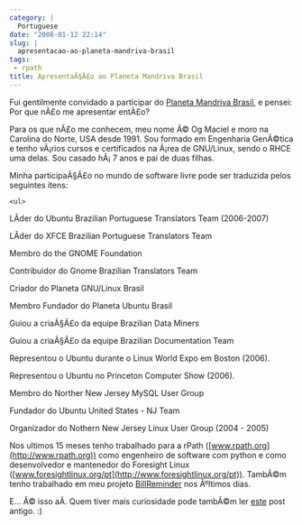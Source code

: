 ```yaml
---
category: |
  Portuguese
date: "2008-01-12 22:14"
slug: |
  apresentacao-ao-planeta-mandriva-brasil
tags:
 - rpath
title: ApresentaÃ§Ã£o ao Planeta Mandriva Brasil
---
```


Fui gentilmente convidado a participar do [Planeta Mandriva
Brasil](http://planeta.mandriva-br.org/), e pensei: Por que nÃ£o me
apresentar entÃ£o?

Para os que nÃ£o me conhecem, meu nome Ã© Og Maciel e moro na Carolina
do Norte, USA desde 1991. Sou formado em Engenharia GenÃ©tica e tenho
vÃ¡rios cursos e certificados na Ã¡rea de GNU/Linux, sendo o RHCE uma
delas. Sou casado hÃ¡ 7 anos e pai de duas filhas.

Minha participaÃ§Ã£o no mundo de software livre pode ser traduzida pelos
seguintes itens:

    <ul>

LÃ­der do Ubuntu Brazilian Portuguese Translators Team (2006-2007)

LÃ­der do XFCE Brazilian Portuguese Translators Team

Membro do the GNOME Foundation

Contribuidor do Gnome Brazilian Translators Team

Criador do Planeta GNU/Linux Brasil

Membro Fundador do Planeta Ubuntu Brasil

Guiou a criaÃ§Ã£o da equipe Brazilian Data Miners

Guiou a criaÃ§Ã£o da equipe Brazilian Documentation Team

Representou o Ubuntu durante o Linux World Expo em Boston (2006).

Representou o Ubuntu no Princeton Computer Show (2006).

Membro do Norther New Jersey MySQL User Group

Fundador do Ubuntu United States - NJ Team

Organizador do Nothern New Jersey Linux User Group (2004 - 2005)

Nos ultimos 15 meses tenho trabalhado para a rPath
([www.rpath.org](http://www.rpath.org)) como engenheiro de software com
python e como desenvolvedor e mantenedor do Foresight Linux
([www.foresightlinux.org/pt](http://www.foresightlinux.org/pt)). TambÃ©m
tenho trabalhado em meu projeto
[BillReminder](http://billreminder.gnulinuxbrasil.org) nos Ãºltimos
dias.

E... Ã© isso aÃ­. Quem tiver mais curiosidade pode tambÃ©m ler
[este](http://blog.ogmaciel.com/?p=140) post antigo. :)
